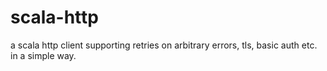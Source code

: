# scala-http
a scala http client supporting retries on arbitrary errors, tls, basic auth etc. in a simple way.
